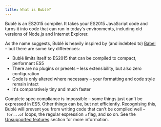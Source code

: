 ```yaml
---
title: What is Bublé?
---
```


Bublé is an ES2015 compiler. It takes your ES2015 JavaScript code and turns it into code that can run in today's environments, including old versions of Node.js and Internet Explorer.

As the name suggests, Bublé is heavily inspired by (and indebted to) [Babel](https://babeljs.io) – but there are some key differences:

* Bublé limits itself to ES2015 that can be compiled to compact, performant ES5
* There are no plugins or presets – less extensibility, but also zero configuration
* Code is only altered where necessary – your formatting and code style remain intact
* It's comparatively tiny and much faster

Complete spec compliance is impossible – some things just can't be expressed in ES5. Other things can be, but not efficiently. Recognising this, Bublé will prevent you from writing code that can't be compiled well – `for...of` loops, the regular expression `u` flag, and so on. See the [Unsupported features](#unsupported-features) section for more information.
